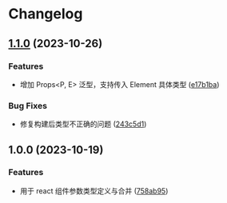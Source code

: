 # Changelog

## [1.1.0](https://github.com/FrontEndDev-org/use-props/compare/v1.0.0...v1.1.0) (2023-10-26)


### Features

* 增加 Props&lt;P, E&gt; 泛型，支持传入 Element 具体类型 ([e17b1ba](https://github.com/FrontEndDev-org/use-props/commit/e17b1bad678442690ab3288652bb6ad76b5d7861))


### Bug Fixes

* 修复构建后类型不正确的问题 ([243c5d1](https://github.com/FrontEndDev-org/use-props/commit/243c5d1f9de0211dc0998ccd6bab8a4443c506cd))

## 1.0.0 (2023-10-19)


### Features

* 用于 react 组件参数类型定义与合并 ([758ab95](https://github.com/FrontEndDev-org/use-props/commit/758ab956c808fd14001f004341b1b2c7efce2a1e))
